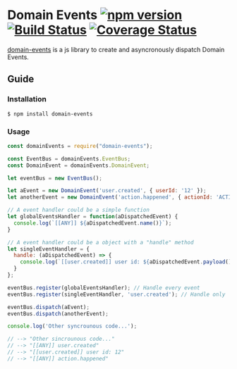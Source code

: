# Domain Events [![npm version](https://img.shields.io/npm/v/domain-events.svg)](https://www.npmjs.com/package/react) [![Build Status](https://travis-ci.org/danielemariani/domain-events.svg?branch=master)](https://travis-ci.org/danielemariani/domain-events) [![Coverage Status](https://coveralls.io/repos/github/danielemariani/domain-events/badge.svg?branch=master)](https://coveralls.io/github/danielemariani/domain-events?branch=master)

[domain-events](https://github.com/danielemariani/domain-events) is a js library to create and asyncronously dispatch Domain Events.

## Guide

### Installation

```shell
$ npm install domain-events
```

### Usage

```js
const domainEvents = require("domain-events");

const EventBus = domainEvents.EventBus;
const DomainEvent = domainEvents.DomainEvent;

let eventBus = new EventBus();

let aEvent = new DomainEvent('user.created', { userId: '12' });
let anotherEvent = new DomainEvent('action.happened', { actionId: 'ACTION' });

// A event handler could be a simple function
let globalEventsHandler = function(aDispatchedEvent) {
  console.log(`[[ANY]] ${aDispatchedEvent.name()}`);
}

// A event handler could be a object with a "handle" method
let singleEventHandler = {
  handle: (aDispatchedEvent) => {
    console.log(`[[user.created]] user id: ${aDispatchedEvent.payload().userId}`);
  }
};

eventBus.register(globalEventsHandler); // Handle every event
eventBus.register(singleEventHandler, 'user.created'); // Handle only 'user.created' events

eventBus.dispatch(aEvent);
eventBus.dispatch(anotherEvent);

console.log('Other syncrounous code...');

// --> "Other sincrounous code..."
// --> "[[ANY]] user.created"
// --> "[[user.created]] user id: 12"
// --> "[[ANY]] action.happened"
```
